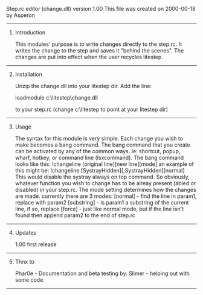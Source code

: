 Step.rc editor (change.dll) version 1.00
This file was created on 2000-00-18 by Asperon
**************************************************************
1. Introduction

   This modules' purpose is to write changes directly to the 
   step.rc. It writes the change to the step and saves it 
   "behind the scenes". The changes are put into effect when 
   the user recycles litestep.

**************************************************************
2. Installation

   Unzip the change.dll into your litestep dir. Add the line:

   loadmodule c:\litestep\change.dll   

   to your step.rc (change c:\litestep to point at your 
   litestep dir)
 

**************************************************************
3. Usage
	
   The syntax for this module is very simple. Each change you 
   wish to make becomes a bang command. The bang command that 
   you create can be activated by any of the common ways. 
   Ie: shortcut, popup, wharf, hotkey, or command line 
   (lsxcommand).
   The bang command looks like this:
   !changeline [original line][new line][mode]
   an example of this might be: 
   !changeline [SystrayHidden][;SystrayHidden][normal]
   This would disable the systray always on top command. So 
   obviously, whatever function you wish to change has to be 
   alreay present (abled or disabled) in your step.rc. 
   The mode setting determines how the changes are made.
   currently there are 3 modes:
   [normal]    - find the line in param1, replace with param2
   [substring] - is param1 a substring of the current line,
                 if so, replace
   [force]     - just like normal mode, but if the line isn't
                 found then append param2 to the end of 
           	    step.rc

**************************************************************
4. Updates
	
   1.00 first release

**************************************************************
5. Thnx to

   Phar0e - Documentation and beta testing by.
   Slimer - helping out with some code.

**************************************************************

